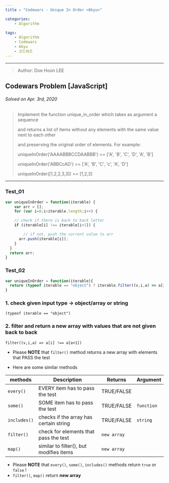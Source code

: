 ```yaml
---
title : "Codewars - Unique In Order <6kyu>"

categories:
    - Algorithm

tags:
    - Algorithm
    - Codewars
    - 6kyu
    - 코드워즈
---
```


<hr>

> Author: Doe Hoon LEE

## Codewars Problem [JavaScript]

###### Solved on Apr. 3rd, 2020

> Implement the function unique_in_order which takes as argument a sequence
>
> and returns a list of items without any elements with the same value next to each other
>
> and preserving the original order of elements.
> For example:
>
> uniqueInOrder('AAAABBBCCDAABBB') == ['A', 'B', 'C', 'D', 'A', 'B']
>
> uniqueInOrder('ABBCcAD')         == ['A', 'B', 'C', 'c', 'A', 'D']
>
> uniqueInOrder([1,2,2,3,3])       == [1,2,3]

<hr>

### Test_01

```js
var uniqueInOrder = function(iterable) {
    var arr = [];
    for (var i=0;i<iterable.length;i++) {

    // check if there is back to back letter
    if (iterable[i] !== iterable[i+1]) {

        // if not, push the current value to arr
      arr.push(iterable[i]);
    }
  }
  return arr;
}
```

### Test_02

```js
var uniqueInOrder = function(iterable){
  return (typeof iterable == "object") ? iterable.filter((v,i,a) => a[i] !== a[i+1]) : iterable.split("").filter((v,i,a) => a[i] !== a[i+1]);
}
```

### 1. check given input type -> object/array or string

```
(typeof iterable == "object")
```

### 2. filter and return a new array with values that are not given back to back

```
filter((v,i,a) => a[i] !== a[a+1])
```

* Please **NOTE** that `filter()` method returns a new array with elements that PASS the test

* Here are some similar methods

| methods | Description | Returns | Argument
| --- | --- | --- | --- |
| `every()` | EVERY item has to pass the test | TRUE/FALSE | 
| `some()` | SOME item has to pass the test | TRUE/FALSE | `function`
| `includes()` | checks if the array has certain string | TRUE/FALSE | `string`
| `filter()` | check for elements that pass the test | `new array` | 
| `map()` | similar to filter(), but modifies items | `new array`| 

* Please **NOTE** that `every()`, `some()`, `includes()` methods return `true` or `false` !
* `filter()`, `map()` return **new array**